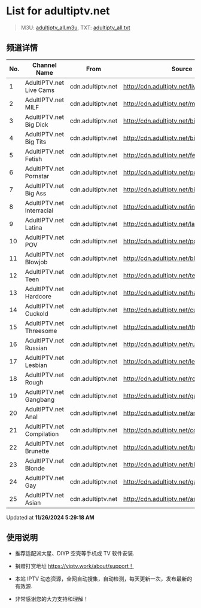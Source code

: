 # List for **adultiptv.net**

> M3U: [adultiptv_all.m3u](./adultiptv_all.m3u ), TXT: [adultiptv_all.txt](./txt/adultiptv_all.txt )

## 频道详情

| No. | Channel Name | From | Source |
| --- | ------------ | ---- | ------ |
| 1 | AdultIPTV.net Live Cams | cdn.adultiptv.net | <http://cdn.adultiptv.net/livecams.m3u8> |
| 2 | AdultIPTV.net MILF | cdn.adultiptv.net | <http://cdn.adultiptv.net/milf.m3u8> |
| 3 | AdultIPTV.net Big Dick | cdn.adultiptv.net | <http://cdn.adultiptv.net/bigdick.m3u8> |
| 4 | AdultIPTV.net Big Tits | cdn.adultiptv.net | <http://cdn.adultiptv.net/bigtits.m3u8> |
| 5 | AdultIPTV.net Fetish | cdn.adultiptv.net | <http://cdn.adultiptv.net/fetish.m3u8> |
| 6 | AdultIPTV.net Pornstar | cdn.adultiptv.net | <http://cdn.adultiptv.net/pornstar.m3u8> |
| 7 | AdultIPTV.net Big Ass | cdn.adultiptv.net | <http://cdn.adultiptv.net/bigass.m3u8> |
| 8 | AdultIPTV.net Interracial | cdn.adultiptv.net | <http://cdn.adultiptv.net/interracial.m3u8> |
| 9 | AdultIPTV.net Latina | cdn.adultiptv.net | <http://cdn.adultiptv.net/latina.m3u8> |
| 10 | AdultIPTV.net POV | cdn.adultiptv.net | <http://cdn.adultiptv.net/pov.m3u8> |
| 11 | AdultIPTV.net Blowjob | cdn.adultiptv.net | <http://cdn.adultiptv.net/blowjob.m3u8> |
| 12 | AdultIPTV.net Teen | cdn.adultiptv.net | <http://cdn.adultiptv.net/teen.m3u8> |
| 13 | AdultIPTV.net Hardcore | cdn.adultiptv.net | <http://cdn.adultiptv.net/hardcore.m3u8> |
| 14 | AdultIPTV.net Cuckold | cdn.adultiptv.net | <http://cdn.adultiptv.net/cuckold.m3u8> |
| 15 | AdultIPTV.net Threesome | cdn.adultiptv.net | <http://cdn.adultiptv.net/threesome.m3u8> |
| 16 | AdultIPTV.net Russian | cdn.adultiptv.net | <http://cdn.adultiptv.net/russian.m3u8> |
| 17 | AdultIPTV.net Lesbian | cdn.adultiptv.net | <http://cdn.adultiptv.net/lesbian.m3u8> |
| 18 | AdultIPTV.net Rough | cdn.adultiptv.net | <http://cdn.adultiptv.net/rough.m3u8> |
| 19 | AdultIPTV.net Gangbang | cdn.adultiptv.net | <http://cdn.adultiptv.net/gangbang.m3u8> |
| 20 | AdultIPTV.net Anal | cdn.adultiptv.net | <http://cdn.adultiptv.net/anal.m3u8> |
| 21 | AdultIPTV.net Compilation | cdn.adultiptv.net | <http://cdn.adultiptv.net/compilation.m3u8> |
| 22 | AdultIPTV.net Brunette | cdn.adultiptv.net | <http://cdn.adultiptv.net/brunette.m3u8> |
| 23 | AdultIPTV.net Blonde | cdn.adultiptv.net | <http://cdn.adultiptv.net/blonde.m3u8> |
| 24 | AdultIPTV.net Gay | cdn.adultiptv.net | <http://cdn.adultiptv.net/gay.m3u8> |
| 25 | AdultIPTV.net Asian | cdn.adultiptv.net | <http://cdn.adultiptv.net/asian.m3u8> |

Updated at **11/26/2024 5:29:18 AM**

## 使用说明

- 推荐适配派大星、DIYP 空壳等手机或 TV 软件安装.

- 捐赠打赏地址 <https://viptv.work/about/support！>

- 本站 IPTV 动态资源，全网自动搜集，自动检测，每天更新一次，发布最新的有效源.

- 非常感谢您的大力支持和理解！
